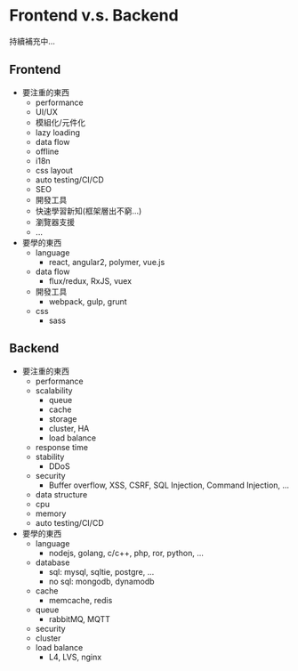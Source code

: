 # Frontend v.s. Backend
持續補充中...

## Frontend
* 要注重的東西
  * performance
  * UI/UX
  * 模組化/元件化
  * lazy loading
  * data flow
  * offline
  * i18n
  * css layout
  * auto testing/CI/CD
  * SEO
  * 開發工具
  * 快速學習新知(框架層出不窮...)
  * 瀏覽器支援
  * ...
* 要學的東西
  * language
    * react, angular2, polymer, vue.js
  * data flow
    * flux/redux, RxJS, vuex
  * 開發工具
    * webpack, gulp, grunt
  * css
    * sass

## Backend
* 要注重的東西
  * performance
  * scalability
    * queue
    * cache
    * storage
    * cluster, HA
    * load balance
  * response time
  * stability
    * DDoS
  * security
    * Buffer overflow, XSS, CSRF, SQL Injection, Command Injection, ...
  * data structure
  * cpu
  * memory
  * auto testing/CI/CD
* 要學的東西
  * language
    * nodejs, golang, c/c++, php, ror, python, ... 
  * database
    * sql: mysql, sqltie, postgre, ...
    * no sql: mongodb, dynamodb
  * cache
    * memcache, redis
  * queue
    * rabbitMQ, MQTT
  * security
  * cluster
  * load balance
    * L4, LVS, nginx
